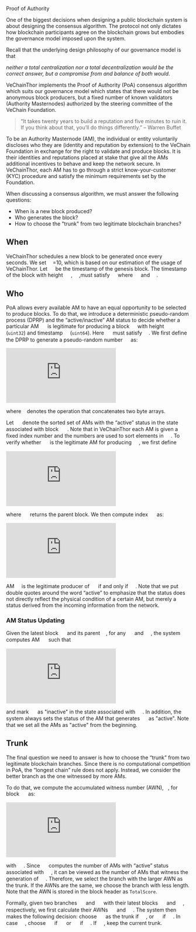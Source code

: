 Proof of Authority 

One of the biggest decisions when designing a public blockchain system is about designing the consensus algorithm. The protocol not only dictates how blockchain participants agree on the blockchain grows but embodies the governance model imposed upon the system. 

Recall that the underlying design philosophy of our governance model is that 

*neither a total centralization nor a total decentralization would be the correct answer, but a compromise from and balance of both would*. 

VeChainThor implements the Proof of Authority (PoA) consensus algorithm which suits our governance model which states that there would not be anonymous block producers, but a fixed number of known validators (Authority Masternodes) authorized by the steering committee of the VeChain Foundation. 

>“It takes twenty years to build a reputation and five minutes to ruin it. If you think about that, you’ll do things differently.” – Warren Buffet

To be an Authority Masternode (AM), the individual or entity voluntarily discloses who they are (identity and reputation by extension) to the VeChain Foundation in exchange for the right to validate and produce blocks. It is their identities and reputations placed at stake that give all the AMs additional incentives to behave and keep the network secure. In VeChainThor, each AM has to go through a strict know-your-customer (KYC) procedure and satisfy the minimum requirements set by the Foundation.

When discussing a consensus algorithm, we must answer the following questions: 

* When is a new block produced? 
* Who generates the block? 
* How to choose the "trunk" from two legitimate blockchain branches?

## When

VeChainThor schedules a new block to be generated once every <img src="https://latex.codecogs.com/svg.latex?\large&space;\Delta" height = "14px" align=center /> seconds. We set <img src="https://latex.codecogs.com/svg.latex?\large&space;\Delta" height = "14px" align=center />=10, which is based on our estimation of the usage of VeChainThor.  Let <img src="https://latex.codecogs.com/svg.latex?\large&space;t_0" height = "14px" align=center /> be the timestamp of the genesis block. The timestamp of the block with height  <img src="https://latex.codecogs.com/svg.latex?%5Clarge%20h%3E0" height ="14px" align=center /> , <img src="https://latex.codecogs.com/svg.latex?%5Clarge%20t_h" height ="14px" align=center />,must satisfy <img src="https://latex.codecogs.com/svg.latex?%5Clarge%20%24t_h%3Dt_0&plus;m%5CDelta%24" height ="14px" align=center /> where <img src="https://latex.codecogs.com/svg.latex?%5Clarge%20%24m%5Cin%20%5Cmathbb%7BN%7D%5E&plus;%24" height ="14px" align=center /> and <img src="https://latex.codecogs.com/svg.latex?%5Clarge%20%24m%5Cgeq%20h%24" height ="14px" align=center />. 

## Who

PoA allows every available AM to have an equal opportunity to be selected to produce blocks. To do that, we introduce a deterministic pseudo-random process (DPRP) and the “active/inactive” AM status to decide whether a particular AM  <img src="https://latex.codecogs.com/svg.latex?%5Clarge%20a" height = "16px" align=center /> is legitimate for producing a block <img src="https://latex.codecogs.com/svg.latex?%5Clarge%20%24B%28h%2Ct%29%24" height = "14px" align=center /> with height <img src="https://latex.codecogs.com/svg.latex?%5Clarge%20h" height = "16px" align=center /> (`uint32`) and timestamp <img src="https://latex.codecogs.com/svg.latex?%5Clarge%20t" height = "16px" align=center />(`uint64`). Here <img src="https://latex.codecogs.com/svg.latex?%5Clarge%20t" height = "16px" align=center /> must satisfy <img src="https://latex.codecogs.com/svg.latex?%5Clarge%20%28t-t_0%29%5C%2C%5Ctextrm%7Bmod%7D%5C%2C%5CDelta%3D0" height = "14px" align=center />. We first define the DPRP to generate a pseudo-random number <img src="https://latex.codecogs.com/svg.latex?%5Clarge%20%5Cgamma%28h%2Ct%29" height = "14px" align=center /> as:

![image1](https://latex.codecogs.com/svg.latex?%5Clarge%20%24%5Cgamma%28h%2Ct%29%3DDPRP%5C%2C%28h%2Ct%29%3D%20hash%5C%2C%28h%5Ccirc%20t%29%24)


where <img src="https://latex.codecogs.com/svg.latex?%5Clarge%20%5Ccirc" height = "8px" align=center /> denotes the operation that concatenates two byte arrays. 

Let <img src="https://latex.codecogs.com/svg.latex?%5Clarge%20A_B" height = "16px" align=center /> denote the sorted set of AMs with the “active” status in the state associated with block <img src="https://latex.codecogs.com/svg.latex?%5Clarge%20B" height = "16px" align=center /> . Note that in VeChainThor each AM is given a fixed index number and the numbers are used to sort elements in <img src="https://latex.codecogs.com/svg.latex?%5Clarge%20A_B" height = "16px" align=center />. To verify whether <img src="https://latex.codecogs.com/svg.latex?%5Clarge%20a" height = "16px" align=center /> is the legitimate AM for producing <img src="https://latex.codecogs.com/svg.latex?%5Clarge%20B%28h%2Ct%29" height = "16px" align=center />, we first define 

![image-1](https://latex.codecogs.com/svg.latex?%5Clarge%20A_%7BB%28h%2Ct%29%7D%5Ea%3Dsort%5Cbig%28A_%7BPA%28B%28h%2Ct%29%29%7D%20%5Ccup%20a%5Cbig)

where <img src="https://latex.codecogs.com/svg.latex?%5Clarge%20PA%28%5Ccdot%29" height = "16px" align=center /> returns the parent block. We then compute index <img src="https://latex.codecogs.com/svg.latex?%5Clarge%20i%5Ea%28h%2Ct%29" height = "16px" align=center />  as:

![image-2](https://latex.codecogs.com/svg.latex?%5Clarge%20i%5Ea%20%28h%2Ct%29%3D%5Cgamma%28h%2Ct%29%5C%2C%5Ctextrm%7Bmod%7D%5C%2C%5C%7CA_%7BB%28h%2Ct%29%7D%5Ea%5C%7C)


AM<img src="https://latex.codecogs.com/svg.latex?%5Clarge%20a" height = "16px" align=center /> is the legitimate producer of <img src="https://latex.codecogs.com/svg.latex?%5Clarge%20B%28h%2Ct%29" height = "16px" align=center />  if and only if <img src="https://latex.codecogs.com/svg.latex?%5Clarge%20A_%7BB%28h%2Ct%29%7D%5Ea%5Cbig%5Bi%5Ea%20%28h%2Ct%29%5Cbig%5D%3Da" height = "16px" align=center />. Note that we put double quotes around the word “active” to emphasize that the status does not directly reflect the physical condition of a certain AM, but merely a status derived from the incoming information from the network. 

### AM Status Updating
Given the latest block <img src="https://latex.codecogs.com/svg.latex?%5Clarge%20B%28h%2Ct_1%29" height = "16px" align=center /> and its parent<img src="https://latex.codecogs.com/svg.latex?%5Clarge%20B%28h-1%2Ct_0%29" height = "16px" align=center />, for any <img src="https://latex.codecogs.com/svg.latex?%5Clarge%20t_0%3Ct%3Ct_1" height = "16px" align=center /> and <img src="https://latex.codecogs.com/svg.latex?%5Clarge%20%24%28t-t_0%29%5C%2C%5Ctextrm%7Bmod%7D%5C%2C%5CDelta%3D0%24" height = "16px" align=center />, the system computes AM <img src="https://latex.codecogs.com/svg.latex?%5Clarge%20a_t" height = "16px" align=center /> such that 

![image-3](https://latex.codecogs.com/svg.latex?%5Clarge%20A_%7BB%28h%2Ct_1%29%7D%5E%7Ba_t%7D%5Cbig%5Bi%5E%7Ba_t%7D%28h%2Ct%29%5Cbig%5D%3Da_t)

and mark <img src="https://latex.codecogs.com/svg.latex?%5Clarge%20a_t" height = "16px" align=center /> as "inactive" in the state associated with <img src="https://latex.codecogs.com/svg.latex?%5Clarge%20B%28h%2Ct_1%29" height = "16px" align=center />. In addition, the system always sets the status of the AM that generates <img src="https://latex.codecogs.com/svg.latex?%5Clarge%20B%28h%2Ct_1%29" height = "16px" align=center /> as "active". Note that we set all the AMs as "active" from the beginning.

## Trunk

The final question we need to answer is how to choose the “trunk” from two legitimate blockchain branches. Since there is no computational competition in PoA, the “longest chain” rule does not apply. Instead, we consider the better branch as the one witnessed by more AMs. 

To do that, we compute the accumulated witness number (AWN),  <img src="https://latex.codecogs.com/svg.latex?%5Clarge%20%5Cpi" height = "8 px" align=center />, for block <img src="https://latex.codecogs.com/svg.latex?%5Clarge%20B%28h%2Ct%29" height = "16 px" align=center /> as:

![image-4](https://latex.codecogs.com/svg.latex?%5Clarge%20%5Cpi_%7BB%28h%2Ct%29%7D%3D%5Cpi_%7BPA%28B%28h%2Ct%29%29%7D&plus;%5C%7CA_%7BB%28h%2Ct%29%7D%5C%7C)

with <img src="https://latex.codecogs.com/svg.latex?%5Clarge%20%5Cpi_%7BB_%7B%5Ctextrm%7Bgenesis%7D%7D%7D%3D0" height = "16 px" align=center />. Since <img src="https://latex.codecogs.com/svg.latex?%5Clarge%20%5C%7CA_%7BB%28h%2Ct%29%7D%5C%7C" height = "16 px" align=center /> computes the number of AMs with “active” status associated with <img src="https://latex.codecogs.com/svg.latex?%5Clarge%20B%28h%2Ct%29" height = "16 px" align=center />, it can be viewed as the number of AMs that witness the generation of <img src="https://latex.codecogs.com/svg.latex?%5Clarge%20B%28h%2Ct%29" height = "16 px" align=center />. Therefore, we select the branch with the larger AWN as the trunk. If the AWNs are the same, we choose the branch with less length. Note that the AWN is stored in the block header as `TotalScore`.

Formally, given two branches <img src="https://latex.codecogs.com/svg.latex?%5Clarge%20%5Cmathcal%7BB%7D_1" height = "16 px" align=center /> and <img src="https://latex.codecogs.com/svg.latex?%5Clarge%20%5Cmathcal%7BB%7D_2" height = "16 px" align=center /> with their latest blocks  <img src="https://latex.codecogs.com/svg.latex?%5Clarge%20B_1%28h_1%2Ct_1%29" height = "16 px" align=center /> and <img src="https://latex.codecogs.com/svg.latex?%5Clarge%20B_2%28h_2%2Ct_2%29" height = "16 px" align=center />, respectively, we first calculate their AWNs <img src="https://latex.codecogs.com/svg.latex?%5Clarge%20%5Cpi_%7BB_1%7D" height = "16 px" align=center /> and <img src="https://latex.codecogs.com/svg.latex?%5Clarge%20%5Cpi_%7BB_2%7D" height = "16 px" align=center />. The system then makes the following decision: choose <img src="https://latex.codecogs.com/svg.latex?%5Clarge%20%7BB%7D_1" height = "16 px" align=center /> as the trunk if <img src="https://latex.codecogs.com/svg.latex?%5Clarge%20%5Cpi_%7BB_1%7D%3E%5Cpi_%7BB_2%7D" height = "16 px" align=center />, or <img src="https://latex.codecogs.com/svg.latex?%5Clarge%20%7BB%7D_2" height = "16 px" align=center />  if <img src="https://latex.codecogs.com/svg.latex?%5Clarge%20%5Cpi_%7BB_1%7D%3C%5Cpi_%7BB_2%7D" height = "16 px" align=center />. In case  <img src="https://latex.codecogs.com/svg.latex?%5Clarge%20%5Cpi_%7BB_1%7D%3D%5Cpi_%7BB_2%7D" height = "16 px" align=center />, choose <img src="https://latex.codecogs.com/svg.latex?%5Clarge%20%7BB%7D_1" height = "16 px" align=center />  if <img src="https://latex.codecogs.com/svg.latex?%5Clarge%20h_1%3Ch_2" height = "16 px" align=center /> or <img src="https://latex.codecogs.com/svg.latex?%5Clarge%20%7BB%7D_2" height = "16 px" align=center /> if <img src="https://latex.codecogs.com/svg.latex?%5Clarge%20h_1%3Eh_2" height = "16 px" align=center />. If <img src="https://latex.codecogs.com/svg.latex?%5Clarge%20h_1%3Dh_2" height = "16 px" align=center />, keep the current trunk.